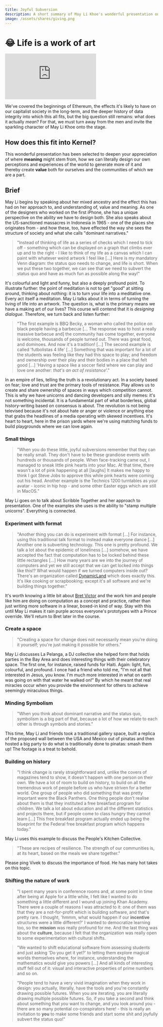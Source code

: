 ```yaml
---
title: Joyful Subversion
description: A short summary of May Li Khoe's wonderful presentation on Joyfully Subverting the Status Quo.
image: /assets/shares/giving.png
---
```


# 😂 Life is a work of art

<iframe class="video-frame" src="https://www.youtube-nocookie.com/embed/Aalyplbv5Mo?start=85" frameborder="0" allow="accelerometer; autoplay; encrypted-media; gyroscope; picture-in-picture" allowfullscreen></iframe>

We've covered the beginnings of Ethereum, the effects it's likely to have on our capitalist society in the long-term, and the deeper history of data integrity into which this all fits, but the big question still remains: what does it actually *mean*? For that, we must turn away from the men and invite the sparkling character of May Li Khoe onto the stage.

## How does this fit into Kernel?

This wonderful presentation has been selected to deepen your appreciation of where **meaning** might stem from, how we can literally design our own perceptions and experiences of the world to generate more of it and thereby create **value** both for ourselves and the communities of which we are a part.

## Brief

May Li begins by speaking about her mixed ancestry and the effect this has had on her approach to, and understanding of, value and meaning. As one of the designers who worked on the first iPhone, she has a unique perspective on the ability we have to design both. She also speaks about the US-sanctioned massacres in Indonesia in 1965 - one of the places she originates from - and how these, too, have effected the way she sees the structure of society and what she calls "dominant narratives."

> "Instead of thinking of life as a series of checks which I need to tick off - something which can be displayed on a graph that climbs ever up and to the right - I like to think of my life as a canvas which I can paint with whatever weird artwork I feel like [...] Here is my mandatory Venn diagram: the status quo needs to change, and life is short. When we put these two together, we can see that we need to subvert the status quo and have as much fun as possible along the way!"

It's colourful and light and funny, but also a deeply profound point. To illustrate further: the point of meditation is not to get "good" at sitting around, thinking about nothing: it is to turn your life into a meditative one. Every act itself a meditation. May Li talks about it in terms of turning the living of life into an artwork. The question is, what is the primary means we have a making art of our lives? This course will contend that it is *designing dialogue*. Therefore, we turn back and listen further:

> "The first example is BBQ Becky, a woman who called the police on black people having a barbecue [... The response was to host a really massive barbecue and] the community has come together, everyone is welcome, thousands of people turned out. There was great food, and dominoes. And now it's a tradition! [...] The second example is called 'futbolistas 4 life' [...] Something that was important for a lot of the students was feeling like they had this space to play; and freedom and ownership over their play and their bodies in a place that felt good [...] 'Having a space like a soccer field where we can play and love one another: *that's an act of resistance*'."

In an empire of lies, telling the truth is a revolutionary act. In a society based on fear; love and trust are the primary tools of resistance. Play allows us to create and share ownership of spaces in ways which competition cannot. This is why we have unicorns and dancing developers and silly memes: it's not something incidental. It is a fundamental part of what borderless, global history-writing based on consensus is about. The revolution is not being televised because it's not about hate or anger or violence or anything else that grabs the headlines of a media operating with skewed incentives. It's heart to heart, here in the prison yards where we're using matching funds to build playgrounds where we can love again.

### Small things

> "When you do these little, joyful subversions remember that they can be really small. They don't have to be these grandiose events with hundreds or thousands of people. When face-tracking came out, I managed to sneak little pink hearts into your Mac. At that time, there wasn't a lot of pink happening at all [laughs] It makes me happy to think I got Steve Jobs to approve this while pink hearts were coming out his head. Another example is the Technics 1200 turntables as your avatar - iconic in hip hop - and some other Easter eggs which are still in MacOS."

May Li goes on to talk about Scribble Together and her approach to presentation. One of the examples she uses is the ability to "stamp multiple unicorns". Everything is connected.

### Experiment with format

> "Another thing you can do is experiment with format [...] For instance, using this traditional talk format to instead make everyone dance [...] Another one is subverting technology. This one is pretty profound. We talk a lot about the epidemic of loneliness [...] somehow, we have accepted the fact that computation has to be locked behind these little rectangles [...] How many years are we into the journey of computers and yet we still accept that we can get locked into things like this!? What would happen if we turned computers inside out? There's an organization called [DynamicLand](https://dynamicland.org/) which does exactly this. It's like cooking or scrapbooking; except it's all software and we're building things together."

It's worth knowing a little bit about [Bret Victor](http://worrydream.com/) and the work him and people like him are doing on computation as a concept and practice, rather than just writing more software in a linear, boxed-in kind of way. Stay with this until May Li makes it rain purple across everyone's prototypes with a Prince override. We'll return to Bret later in the course.

### Create a space

> "Creating a space for change does not necessarily mean you're doing it yourself; you're just making it possible for others."

May Li discusses La Pelanga, a DJ collective she helped form that holds parties in the Bay Area and does interesting things with their celebratory space. The first one, for instance, raised funds for Haiti. Again: light, fun, colourful, and profound. I once had a friend who told me, "I'm not all that interested in Jesus, you know. I'm much more interested in what on earth was going on with that water he walked on!" By which he meant that real miracles occur when you provide the environment for others to achieve seemingly miraculous things.

### Minding Symbolism

> "When you think about dominant narrative and the status quo, symbolism is a big part of that, because a lot of how we relate to each other is through symbols and stories."

This time, May Li and friends took a traditional gallery space, built a replica of the proposed wall between the USA and Mexico out of pinatas and then hosted a big party to do what is traditionally done to pinatas: smash them up! The footage is a treat to behold.

### Building on history

> "I think change is rarely straightforward and, unlike the covers of magazines tend to show, it doesn't happen with one person on their own. We have a lot of room to build on history, to build on all the tremendous work of people before us who have striven for a better world. One group of people who did something that was pretty important were the Black Panthers. One thing people don't realise about them is that they instituted a free breakfast program for children. We talk a lot about education and all the different statistics and projects there, but if people come to class hungry they cannot learn [...] This free breakfast program actually ended up being the blueprint for the Federal free breakfast program which happens today."

May Li uses this example to discuss the People's Kitchen Collective.

> "These are recipes of resilience. The strength of our communities is, at its heart, based on the meals we share together."

Please ping Vivek to discuss the importance of food. He has many hot takes on this topic.

### Shifting the nature of work

> "I spent many years in conference rooms and, at some point in time after being at Apple for a little while, I felt like I wanted to do something a little different and I wound up joining Khan Academy. There were a couple of reasons I was attracted to it: one of them was that they are a not-for-profit which is building software, and that's pretty rare. I thought, 'hmmm, what would happen if our **incentive** structures were a little different?' I wanted to democratize learning too, so the **mission** was really profound for me. And the last thing was about the **culture**, because I felt that the organization was really open to some experimentation with cultural shifts.

> "We wanted to shift educational software from assessing students and just asking 'Do you get it yet?' to letting them explore magical worlds themselves where, for instance, understanding the mathematics would give you powers [...] And all kinds of interesting stuff fell out of it: visual and interactive properties of prime numbers and so on.

> "People tend to have a very vivid imagination when they work in design: you actually, literally, have the tools and you're constantly drawing possible futures. When you are iterating, you are literally drawing multiple possible futures. So, if you take a second and think about something that *you* want to change, and you look around you - there are so many potential co-conspirators here! - this is really an invitation to **you** to make some friends and start some shit and joyfully subvert the status quo!"